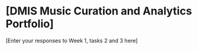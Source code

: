 # \[DMIS Music Curation and Analytics Portfolio\]
\[Enter your responses to Week 1, tasks 2 and 3 here\]
